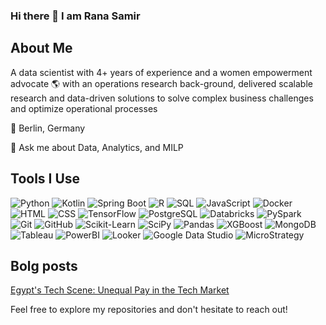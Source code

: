 ### Hi there 👋 I am Rana Samir 

## About Me
A data scientist with 4+ years of experience and a women empowerment advocate 🌎 with an operations research back-ground, delivered scalable research and data-driven solutions to solve complex business challenges and optimize operational processes

📍 Berlin, Germany

💬 Ask me about Data, Analytics, and MILP 


## Tools I Use
 ![Python](https://img.shields.io/badge/Python-3776AB?style=for-the-badge&logo=python&logoColor=white)
 ![Kotlin](https://img.shields.io/badge/Kotlin-0095D5?style=for-the-badge&logo=kotlin&logoColor=white) 
 ![Spring Boot](https://img.shields.io/badge/Spring%20Boot-6DB33F?style=for-the-badge&logo=spring-boot&logoColor=white)
 ![R](https://img.shields.io/badge/R-276DC3?style=for-the-badge&logo=r&logoColor=white)
 ![SQL](https://img.shields.io/badge/SQL-4479A1?style=for-the-badge&logo=postgresql&logoColor=white) 
 ![JavaScript](https://img.shields.io/badge/JavaScript-F7DF1E?style=for-the-badge&logo=javascript&logoColor=black) 
 ![Docker](https://img.shields.io/badge/Docker-FF6F00?style=for-the-badge&logo=docker&logoColor=white)
 ![HTML](https://img.shields.io/badge/HTML5-E34F26?style=for-the-badge&logo=html5&logoColor=white)
 ![CSS](https://img.shields.io/badge/CSS-1572B6?style=for-the-badge&logo=css3&logoColor=white)
 ![TensorFlow](https://img.shields.io/badge/TensorFlow-FF6F00?style=for-the-badge&logo=tensorflow&logoColor=white)
 ![PostgreSQL](https://img.shields.io/badge/PostgreSQL-336791?style=for-the-badge&logo=postgresql&logoColor=white)
 ![Databricks](https://img.shields.io/badge/Databricks-FF5722?style=for-the-badge&logo=databricks&logoColor=white)
 ![PySpark](https://img.shields.io/badge/PySpark-FF5722?style=for-the-badge&logo=apache-spark&logoColor=white)
 ![Git](https://img.shields.io/badge/Git-F05032?style=for-the-badge&logo=git&logoColor=white)
 ![GitHub](https://img.shields.io/badge/GitHub-181717?style=for-the-badge&logo=github&logoColor=white)
 ![Scikit-Learn](https://img.shields.io/badge/Scikit_Learn-F7931E?style=for-the-badge&logo=scikit-learn&logoColor=white)
 ![SciPy](https://img.shields.io/badge/SciPy-8CAAE6?style=for-the-badge&logo=scipy&logoColor=white)
 ![Pandas](https://img.shields.io/badge/Pandas-150458?style=for-the-badge&logo=pandas&logoColor=white)
 ![XGBoost](https://img.shields.io/badge/XGBoost-6AABF2?style=for-the-badge&logo=xgboost&logoColor=white)
 ![MongoDB](https://img.shields.io/badge/MongoDB-47A248?style=for-the-badge&logo=mongodb&logoColor=white)
 ![Tableau](https://img.shields.io/badge/Tableau-E97627?style=for-the-badge&logo=tableau&logoColor=white)
 ![PowerBI](https://img.shields.io/badge/PowerBI-F2C811?style=for-the-badge&logo=powerbi&logoColor=black)
 ![Looker](https://img.shields.io/badge/Looker-003366?style=for-the-badge&logo=looker&logoColor=white)
 ![Google Data Studio](https://img.shields.io/badge/Google_Data_Studio-F9F9F9?style=for-the-badge&logo=google&logoColor=black)
 ![MicroStrategy](https://img.shields.io/badge/MicroStrategy-666666?style=for-the-badge&logo=microstrategy&logoColor=white)

## Bolg posts
[Egypt's Tech Scene: Unequal Pay in the Tech Market](https://ranasamir.hashnode.dev/egypts-tech-scene-unequal-pay-in-the-tech-market)

Feel free to explore my repositories and don't hesitate to reach out!


<!--
**ranasamirr/ranasamirr** is a ✨ _special_ ✨ repository because its `README.md` (this file) appears on your GitHub profile.

Here are some ideas to get you started:

- 🔭 I’m currently working on ...
- 🌱 I’m currently learning ...
- 👯 I’m looking to collaborate on ...
- 🤔 I’m looking for help with ...
- 💬 Ask me about ...
- 📫 How to reach me: ...
- 😄 Pronouns: ...
- ⚡ Fun fact: ...
-->
